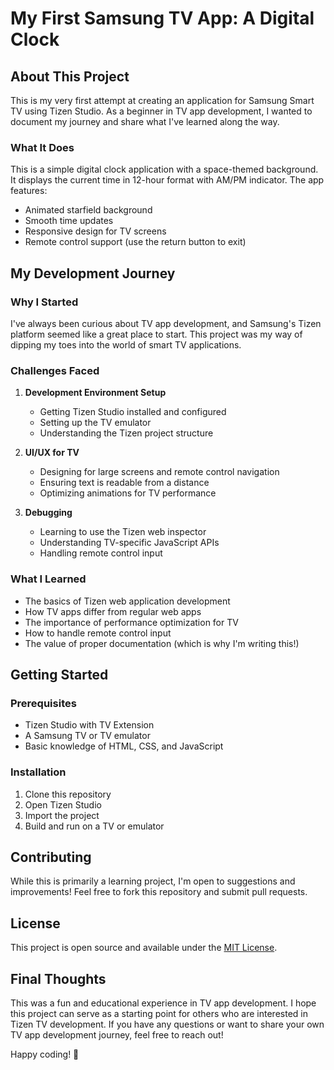 # My First Samsung TV App: A Digital Clock

## About This Project

This is my very first attempt at creating an application for Samsung Smart TV using Tizen Studio. As a beginner in TV app development, I wanted to document my journey and share what I've learned along the way.

### What It Does

This is a simple digital clock application with a space-themed background. It displays the current time in 12-hour format with AM/PM indicator. The app features:

- Animated starfield background
- Smooth time updates
- Responsive design for TV screens
- Remote control support (use the return button to exit)

## My Development Journey

### Why I Started

I've always been curious about TV app development, and Samsung's Tizen platform seemed like a great place to start. This project was my way of dipping my toes into the world of smart TV applications.

### Challenges Faced

1. **Development Environment Setup**
   - Getting Tizen Studio installed and configured
   - Setting up the TV emulator
   - Understanding the Tizen project structure

2. **UI/UX for TV**
   - Designing for large screens and remote control navigation
   - Ensuring text is readable from a distance
   - Optimizing animations for TV performance

3. **Debugging**
   - Learning to use the Tizen web inspector
   - Understanding TV-specific JavaScript APIs
   - Handling remote control input

### What I Learned

- The basics of Tizen web application development
- How TV apps differ from regular web apps
- The importance of performance optimization for TV
- How to handle remote control input
- The value of proper documentation (which is why I'm writing this!)

## Getting Started

### Prerequisites

- Tizen Studio with TV Extension
- A Samsung TV or TV emulator
- Basic knowledge of HTML, CSS, and JavaScript

### Installation

1. Clone this repository
2. Open Tizen Studio
3. Import the project
4. Build and run on a TV or emulator

## Contributing

While this is primarily a learning project, I'm open to suggestions and improvements! Feel free to fork this repository and submit pull requests.

## License

This project is open source and available under the [MIT License](LICENSE).

## Final Thoughts

This was a fun and educational experience in TV app development. I hope this project can serve as a starting point for others who are interested in Tizen TV development. If you have any questions or want to share your own TV app development journey, feel free to reach out!

Happy coding! 🚀

